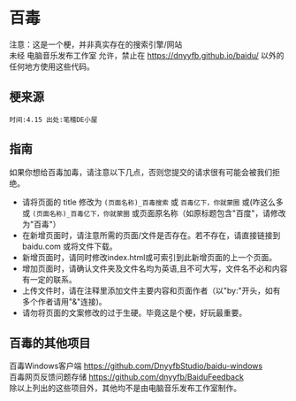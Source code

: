 # 百毒
注意：这是一个梗，并非真实存在的搜索引擎/网站  
未经 电脑音乐发布工作室 允许，禁止在 https://dnyyfb.github.io/baidu/ 以外的任何地方使用这些代码。   
## 梗来源
```
时间:4.15 出处:笔稽DE小屋
```
## 指南
如果你想给百毒加毒，请注意以下几点，否则您提交的请求很有可能会被我们拒绝。
* 请将页面的 title 修改为 ``` (页面名称)_百毒搜索 ``` 或 ``` 百毒亿下，你就蒙圈 ``` 或(咋这么多或 ``` (页面名称)_百毒亿下，你就蒙圈 ``` 或页面原名称（如原标题包含"百度"，请修改为"百毒"）
* 在新增页面时，请注意所需的页面/文件是否存在。若不存在，请直接链接到 baidu.com 或将文件下载。<br>
* 新增页面时，请同时修改index.html或可索引到此新增页面的上一个页面。
* 增加页面时，请确认文件夹及文件名均为英语,且不可大写，文件名不必和内容有一定的联系。
* 上传文件时，请在注释里添加文件主要内容和页面作者（以"by:"开头，如有多个作者请用"&"连接)。
* 请勿将页面的文案修改的过于生硬。毕竟这是个梗，好玩最重要。
## 百毒的其他项目
百毒Windows客户端 https://github.com/DnyyfbStudio/baidu-windows<br>
百毒网页反馈问题存储 https://github.com/dnyyfb/BaiduFeedback<br>
除以上列出的这些项目外，其他均不是由电脑音乐发布工作室制作。
